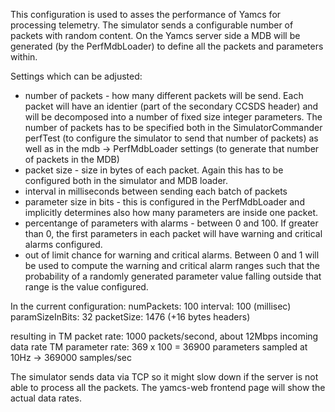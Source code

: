 This configuration is used to asses the performance of Yamcs for processing telemetry. The simulator sends a configurable number of packets with random content. On the Yamcs server side a MDB will be generated (by the PerfMdbLoader) to define all the packets and parameters within.

Settings which can be adjusted:
- number of packets - how many different packets will be send. Each packet will have an identier (part of the secondary CCSDS header) and will be decomposed into a number of fixed size integer parameters. The number of packets has to be specified both in the SimulatorCommander perfTest (to configure the simulator to send that number of packets) as well as in the mdb -> PerfMdbLoader settings (to generate that number of packets in the MDB)
- packet size  - size in bytes of each packet. Again this has to be configured both in the simulator and MDB loader.
- interval in milliseconds between sending each batch of packets
- parameter size in bits - this is configured in the PerfMdbLoader and implicitly determines also how many parameters are inside one packet.
- percentange of parameters with alarms - between 0 and 100. If greater than 0, the first parameters in each packet will have warning and critical alarms configured.
- out of limit chance for warning and critical alarms. Between 0 and 1 will be used to compute the warning and critical alarm ranges such that the probability of a randomly generated parameter value falling outside that range is the value configured.


In the current configuration:
 numPackets: 100
 interval: 100 (millisec)
 paramSizeInBits: 32
 packetSize: 1476 (+16 bytes headers)

resulting in 
TM packet rate: 1000 packets/second, about 12Mbps incoming data rate
TM parameter rate: 369 x 100 = 36900 parameters sampled at 10Hz -> 369000 samples/sec 

The simulator sends data via TCP so it might slow down if the server is not able to process all the packets. The yamcs-web frontend page will show the actual data rates.

